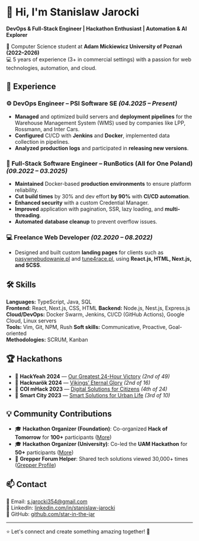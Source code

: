 # 👋 Hi, I'm Stanislaw Jarocki  
**DevOps & Full-Stack Engineer | Hackathon Enthusiast | Automation & AI Explorer**

📍 Computer Science student at **Adam Mickiewicz University of Poznań (2022–2026)**  
💻 5 years of experience (3+ in commercial settings) with a passion for web technologies, automation, and cloud.

## 💼 Experience

### ⚙️ DevOps Engineer – PSI Software SE *(04.2025 – Present)*  
- **Managed** and optimized build servers and **deployment pipelines** for the Warehouse Management System (WMS) used by companies like LPP, Rossmann, and Inter Cars.  
- **Configured** CI/CD with **Jenkins** and **Docker**, implemented data collection in pipelines.  
- **Analyzed** **production logs** and participated in **releasing new versions**.

### 🚀 Full-Stack Software Engineer – RunBotics (All for One Poland) *(09.2022 – 03.2025)*  
- **Maintained** Docker-based **production environments** to ensure platform reliability.  
- **Cut build times** by 30% and dev effort **by 90%** with **CI/CD automation**.  
- **Enhanced security** with a custom Credential Manager.  
- **Improved** application with pagination, SSR, lazy loading, and **multi-threading**.  
- **Automated** **database cleanup** to prevent overflow issues.

### 💻 Freelance Web Developer *(02.2020 – 08.2022)*  
- Designed and built custom **landing pages** for clients such as [pasywnebudowanie.pl](https://pasywnebudowanie.pl) and [tune4race.pl](https://tune4race.pl), using **React.js, HTML, Next.js, and SCSS**.

## 🛠️ Skills

**Languages:** TypeScript, Java, SQL  
**Frontend:** React, Next.js, CSS, HTML
**Backend:** Node.js, Nest.js, Express.js  
**Cloud/DevOps:** Docker Swarm, Jenkins, CI/CD (GitHub Actions), Google Cloud, Linux servers  
**Tools:** Vim, Git, NPM, Rush
**Soft skills:** Communicative, Proactive, Goal-oriented  
**Methodologies:** SCRUM, Kanban

## 🏆 Hackathons  
- 🥈 **HackYeah 2024** — [Our Greatest 24-Hour Victory](https://bit.ly/hackathon-hackyeah) *(2nd of 49)*  
- 🥈 **Hacknarök 2024** — [Vikings’ Eternal Glory](https://bit.ly/hackathon-hacknarok) *(2nd of 16)*  
- 🥉 **COI mHack 2023** — [Digital Solutions for Citizens](https://bit.ly/hackathon-mhack) *(4th of 24)*  
- 🏅 **Smart City 2023** — [Smart Solutions for Urban Life](https://bit.ly/hackathon-smartcity) *(3rd of 10)*

## 💡 Community Contributions  
- 🎓 **Hackathon Organizer (Foundation)**: Co-organized **Hack of Tomorrow** for **100+** participants ([More](https://bit.ly/hack-of-tomorrow-2025))  
- 🎓 **Hackathon Organizer (University)**: Co-led the **UAM Hackathon** for **50+** participants ([More](https://bit.ly/uam-hackathon))  
- 💬 **Grepper Forum Helper**: Shared tech solutions viewed 30,000+ times ([Grepper Profile](https://bit.ly/grepper-jarocki))

## 📫 Contact  
📧 Email: [s.jarocki354@gmail.com](mailto:s.jarocki354@gmail.com)  
🔗 LinkedIn: [linkedin.com/in/stanislaw-jarocki](https://www.linkedin.com/in/stanislaw-jarocki)  
🐙 GitHub: [github.com/star-in-the-jar](https://github.com/star-in-the-jar)

---  
⭐ Let's connect and create something amazing together! 🚀
